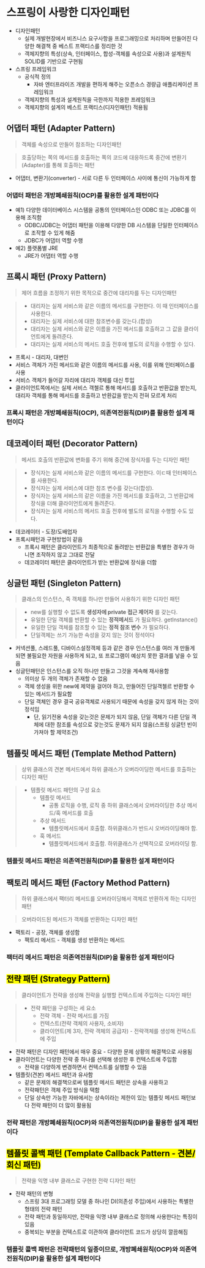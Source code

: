 # 스프링이 사랑한 디자인패턴
* 디자인패턴
  * 실제 개발현장에서 비즈니스 요구사항을 프로그래밍으로 처리하며 만들어진 다양한 해결책 중 베스트 프랙티스를 정리한 것
  * 객체지향의 특성(상속, 인터페이스, 합성-객체를 속성으로 사용)과 설계원칙SOLID를 기반으로 구현됨
* 스프링 프레임워크
  * 공식적 정의
    * 자바 엔터프라이즈 개발을 편하게 해주는 오픈소스 경량급 애플리케이션 프레임워크
  * 객체지향의 특성과 설계원칙을 극한까지 적용한 프레임워크
  * 객체지향의 설계의 베스트 프랙티스(디자인패턴) 적용됨

## 어댑터 패턴 (Adapter Pattern)
>객체를 속성으로 만들어 참조하는 디자인패턴

>호출당하는 쪽의 메서드를 호출하는 쪽의 코드에 대응하드록 중간에 변환기(Adapter)를 통해 호출하는 패턴
* 어댑터, 변환기(converter) - 서로 다른 두 인터페이스 사이에 통신이 가능하게 함
### 어댑터 패턴은 개방폐쇄원칙(OCP)를 활용한 설계 패턴이다
* 예1) 다양한 데이터베이스 시스템을 공통의 인터페이스인 ODBC 또는 JDBC를 이용해 조직함
  * ODBC/JDBC는 어댑터 패턴을 이용해 다양한 DB 시스템을 단일한 인터페이스로 조작할 수 있게 해줌
  * JDBC가 어댑터 역할 수행
* 예2) 플랫폼별 JRE
  * JRE가 어댑터 역할 수행 

## 프록시 패턴 (Proxy Pattern)
> 제어 흐름을 조정하기 위한 목적으로 중간에 대리자를 두는 디자인패턴

> * 대리자는 실제 서비스와 같은 이름의 메서드를 구현한다. 이 때 인터페이스를 사용한다.
> * 대리자는 실제 서비스에 대한 참조변수를 갖는다.(합성)
> * 대리자는 실제 서비스와 같은 이름을 가진 메서드를 호출하고 그 값을 클라이언트에게 돌려준다.
> * 대리자는 실제 서비스의 메서드 호출 전후에 별도의 로직을 수행할 수 있다. 

* 프록시 - 대리자, 대변인
* 서비스 객체가 가진 메서드와 같은 이름의 메서드를 사용, 이를 위해 인터페이스를 사용
* 서비스 객체가 들어갈 자리에 대리자 객체를 대신 투입
* 클라이언트쪽에서는 실제 서비스 객첼르 통해 메서드를 호출하고 반환값을 받는지, 대리자 객체를 통해 메서드를 호출하고 반환값을 받는지 전혀 모르게 처리

### 프록시 패턴은 개방폐쇄원칙(OCP), 의존역전원칙(DIP)를 활용한 설계 패턴이다

## 데코레이터 패턴 (Decorator Pattern)
> 메서드 호출의 반환값에 변화를 주기 위해 중간에 장식자를 두는 디자인 패턴

> * 장식자는 실제 서비스와 같은 이름의 메서드를 구현한다. 이ㄷ때 인터페이스를 사용한다.
> * 장식자는 실제 서비스에 대한 참조 변수를 갖는다(합성).
> * 장식자는 실제 서비스의 같은 이름을 가진 메서드를 호출하고, 그 반환값에 장식을 더해 클라이언트에게 돌려준다.
> * 장식자는 실제 서비스의 메서드 호출 전후에 별도의 로직을 수행할 수도 있다.

* 데코레이터 - 도장/도배업자
* 프록시패턴과 구현방법이 같음
  * 프록시 패턴은 클라이언트가 최종적으로 돌려받는 반환값을 특별한 경우가 아니면 조작하지 않고 그대로 전달
  * 데코레이터 패턴은 클라이언트가 받는 반환값에 장식을 더함

## 싱글턴 패턴 (Singleton Pattern)
> 클래스의 인스턴스, 즉 객체를 하나만 만들어 사용하기 위한 디자인 패턴

> * new를 실행할 수 없도록 **생성자에 private 접근 제어자** 를 갖는다.
> * 유일한 단일 객체를 반환할 수 있는 **정적메서드** 가 필요하다. getInstance()
> * 유일한 단일 객체를 참조할 수 있는 **정적 참조 변수** 가 필요하다.
> * 단일객체는 쓰기 가능한 속성을 갖지 않는 것이 정석이다

* 커넥션풀, 스레드풀, 디바이스설정객체 등과 같은 경우 인스턴스를 여러 개 만들게 되면 불필요한 자원을 사용하게 되고, 또 프로그램이 예상치 못한 결과를 낳을 수 있음
* 싱글턴패턴은 인스턴스를 오직 하나만 만들고 그것을 계속해 재사용함
  * 의미상 두 개의 객체가 존재할 수 없음
  * 객체 생성을 위한 new에 제약을 걸어야 하고, 만들어진 단일객첼르 반환할 수 있는 메서드가 필요함
  * 단일 객체인 경우 결국 공유객체로 사용되기 때문에 속성을 갖지 않게 하는 것이 정석임
    * 단, 읽기전용 속성을 갖는것은 문제가 되지 않음, 단일 객체가 다른 단일 객체에 대한 참조를 속성으로 갖는것도 문제가 되지 않음(스프링 싱글턴 빈이 가져야 할 제약조건)

## 템플릿 메서드 패턴 (Template Method Pattern)
> 상위 클래스의 견본 메서드에서 하위 클래스가 오버라이딩한 메서드를 호출하는 디자인 패턴

> * 템플릿 메서드 패턴의 구성 요소
>   * 템플릿 메서드
>     * 공통 로직을 수행, 로직 중 하위 클래스에서 오버라이딩한 추상 메서드/훅 메서드를 호출
>   * 추상 메서드
>     * 템플릿메서드에서 호출함. 하위클래스가 반드시 오버라이딩해야 함.
>   * 훅 메서드
>     * 템플릿메서드에서 호출함. 하위클래스가 선택적으로 오버라이딩 함.
### 템플릿 메서드 패턴은 의존역전원칙(DIP)를 활용한 설계 패턴이다

## 팩토리 메서드 패턴 (Factory Method Pattern)
> 하위 클래스에서 팩터리 메서드를 오버라이딩해서 객체르 반환하게 하는 디자인 패턴

> 오버라이드된 메서드가 객체를 반환하는 디자인 패턴

* 팩토리 - 공장, 객체를 생성함
  * 팩토리 메서드 - 객체를 생성 반환하는 메서드
### 팩터리 메서드 패턴은 의존역전원칙(DIP)을 활용한 설계 패턴이다

## <mark>전략 패턴 (Strategy Pattern)</mark>
> 클라이언트가 전략을 생성해 전략을 실행할 컨텍스트에 주입하는 디자인 패턴

> * 전략 패턴을 구성하는 세 요소
>   * 전략 객체 - 전략 메서드를 가짐
>   * 컨텍스트(전략 객체의 사용자, 소비자)
>   * 클라이언트(제 3자, 전략 객체의 공급자) - 전략객체를 생성해 컨텍스트에 주입

* 전략 패턴은 디자인 패턴에서 매우 중요 - 다양한 문제 상황의 해결책으로 사용됨
* 클라이언트는 다양한 전략 중 하나를 선택해 생성한 후 컨텍스트에 주입함
  * 전략을 다양하게 변경하면서 컨텍스트를 실행할 수 있음
* 템플릿(견본) 메서드 패턴과 유사함
  * 같은 문제의 해결책으로써 템플릿 메서드 패턴은 상속을 사용하고
  * 전략패턴은 객체 주입 방식을 택함
  * 단일 상속만 가능한 자바에서는 상속이라는 제한이 있는 템플릿 메서드 패턴보다 전략 패턴이 더 많이 활용됨

### 전략 패턴은 개방폐쇄원칙(OCP)와 의존역전원칙(DIP)을 활용한 설계 패턴이다

## <mark>템플릿 콜백 패턴 (Template Callback Pattern - 견본/회신 패턴)</mark>
> 전략을 익명 내부 클래스로 구현한 전략 디자인 패턴

* 전략 패턴의 변형
  * 스프링 3대 프로그래밍 모델 중 하나인 DI(의존성 주입)에서 사용하는 특별한 형태의 전략 패턴
  * 전략 패턴과 동일하지만, 전략을 익명 내부 클래스로 정의해 사용한다는 특징이 있음
  * 중복되는 부분을 컨텍스트로 이관하여 클라이언트 코드가 상당히 깔끔해짐

### 템플릿 콜백 패턴은 전략패턴의 일종이므로, 개방폐쇄원칙(OCP)와 의존역전원칙(DIP)을 활용한 설계 패턴이다
